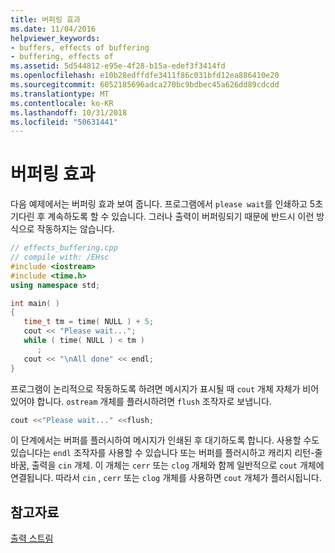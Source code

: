 ```yaml
---
title: 버퍼링 효과
ms.date: 11/04/2016
helpviewer_keywords:
- buffers, effects of buffering
- buffering, effects of
ms.assetid: 5d544812-e95e-4f28-b15a-edef3f3414fd
ms.openlocfilehash: e10b28edffdfe3411f86c031bfd12ea886410e20
ms.sourcegitcommit: 6052185696adca270bc9bdbec45a626dd89cdcdd
ms.translationtype: MT
ms.contentlocale: ko-KR
ms.lasthandoff: 10/31/2018
ms.locfileid: "50631441"
---
```

# <a name="effects-of-buffering"></a>버퍼링 효과

다음 예제에서는 버퍼링 효과 보여 줍니다. 프로그램에서 `please wait`를 인쇄하고 5초 기다린 후 계속하도록 할 수 있습니다. 그러나 출력이 버퍼링되기 때문에 반드시 이런 방식으로 작동하지는 않습니다.

```cpp
// effects_buffering.cpp
// compile with: /EHsc
#include <iostream>
#include <time.h>
using namespace std;

int main( )
{
   time_t tm = time( NULL ) + 5;
   cout << "Please wait...";
   while ( time( NULL ) < tm )
      ;
   cout << "\nAll done" << endl;
}
```

프로그램이 논리적으로 작동하도록 하려면 메시지가 표시될 때 `cout` 개체 자체가 비어 있어야 합니다. `ostream` 개체를 플러시하려면 `flush` 조작자로 보냅니다.

```cpp
cout <<"Please wait..." <<flush;
```

이 단계에서는 버퍼를 플러시하여 메시지가 인쇄된 후 대기하도록 합니다. 사용할 수도 있습니다는 `endl` 조작자를 사용할 수 있습니다 또는 버퍼를 플러시하고 캐리지 리턴-줄 바꿈, 출력을 `cin` 개체. 이 개체는 `cerr` 또는 `clog` 개체와 함께 일반적으로 `cout` 개체에 연결됩니다. 따라서 `cin` , `cerr` 또는 `clog` 개체를 사용하면 `cout` 개체가 플러시됩니다.

## <a name="see-also"></a>참고자료

[출력 스트림](../standard-library/output-streams.md)<br/>
